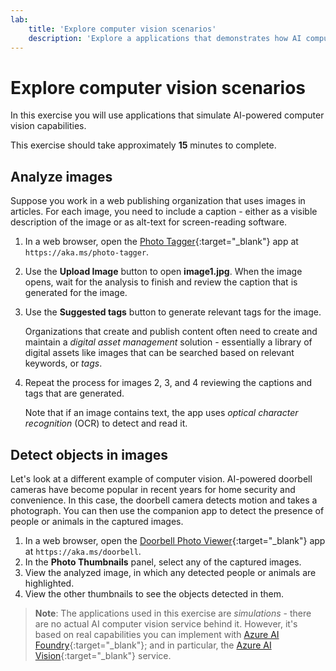 ```yaml
---
lab:
    title: 'Explore computer vision scenarios'
    description: 'Explore a applications that demonstrates how AI computer vision capabilities can be used to analyze images, generate captions and tags, and detect objects.'
---
```


# Explore computer vision scenarios

In this exercise you will use applications that simulate AI-powered computer vision capabilities.

This exercise should take approximately **15** minutes to complete.

## Analyze images

Suppose you work in a web publishing organization that uses images in articles. For each image, you need to include a caption - either as a visible description of the image or as alt-text for screen-reading software.

1. In a web browser, open the [Photo Tagger](https://aka.ms/photo-tagger){:target="_blank"} app at `https://aka.ms/photo-tagger`.
1. Use the **Upload Image** button to open **image1.jpg**. When the image opens, wait for the analysis to finish and review the caption that is generated for the image.
1. Use the **Suggested tags** button to generate relevant tags for the image.
    
    Organizations that create and publish content often need to create and maintain a *digital asset management* solution - essentially a library of digital assets like images that can be searched based on relevant keywords, or *tags*.

1. Repeat the process for images 2, 3, and 4 reviewing the captions and tags that are generated.

    Note that if an image contains text, the app uses *optical character recognition* (OCR) to detect and read it.

## Detect objects in images

Let's look at a different example of computer vision. AI-powered doorbell cameras have become popular in recent years for home security and convenience. In this case, the doorbell camera detects motion and takes a photograph. You can then use the companion app to detect the presence of people or animals in the captured images.

1. In a web browser, open the [Doorbell Photo Viewer](https://aka.ms/doorbell){:target="_blank"} app at `https://aka.ms/doorbell`.
1. In the **Photo Thumbnails** panel, select any of the captured images.
1. View the analyzed image, in which any detected people or animals are highlighted.
1. View the other thumbnails to see the objects detected in them.

> **Note**: The applications used in this exercise are *simulations* - there are no actual AI computer vision service behind it. However, it's based on real capabilities you can implement with [Azure AI Foundry](https://azure.microsoft.com/products/ai-foundry/){:target="_blank"}; and in particular, the [Azure AI Vision](https://azure.microsoft.com/products/ai-services/ai-vision/){:target="_blank"} service.
